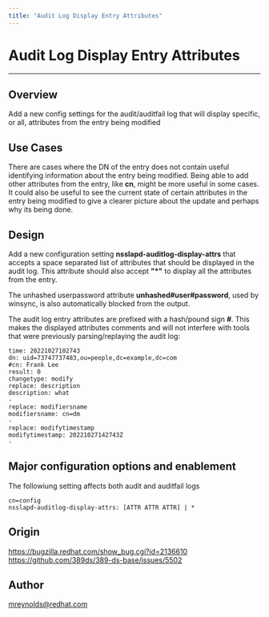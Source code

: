 ```yaml
---
title: "Audit Log Display Entry Attributes"
---
```


# Audit Log Display Entry Attributes
----------------

Overview
--------

Add a new config settings for the audit/auditfail log that will display specific, or all, attributes from the entry being modified

Use Cases
---------

There are cases where the DN of the entry does not contain useful identifying information about the entry being modified.  Being able to add other attributes from the entry, like **cn**, might be more useful in some cases.  It could also be useful to see the current state of certain attributes in the entry being modified to give a clearer picture about the update and perhaps why its being done.

Design
------

Add a new configuration setting **nsslapd-auditlog-display-attrs** that accepts a space separated list of attributes that should be displayed in the audit log.  This attribute should also accept **"*"** to display all the attributes from the entry.

The unhashed userpassword attribute **unhashed#user#password**, used by winsync, is also automatically blocked from the output.

The audit log entry attributes are prefixed with a hash/pound sign **#**.  This makes the displayed attributes comments and will not interfere with tools that were previously parsing/replaying the audit log:

```
time: 20221027102743
dn: uid=73747737483,ou=people,dc=example,dc=com
#cn: Frank Lee
result: 0
changetype: modify
replace: description
description: what
-
replace: modifiersname
modifiersname: cn=dm
-
replace: modifytimestamp
modifytimestamp: 20221027142743Z
-
```


Major configuration options and enablement
------------------------------------------

The followiung setting affects both audit and auditfail logs

    cn=config
    nsslapd-auditlog-display-attrs: [ATTR ATTR ATTR] | *



Origin
-------------

<https://bugzilla.redhat.com/show_bug.cgi?id=2136610>
<https://github.com/389ds/389-ds-base/issues/5502>

Author
------

<mreynolds@redhat.com>

